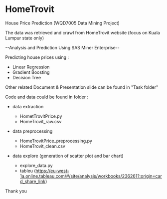 # HomeTrovit
House Price Prediction (WQD7005 Data Mining Project)

The data was retrieved and crawl from HomeTrovit website (focus on Kuala Lumpur state only)

--Analysis and Prediction Using SAS Miner Enterprise--

Predicting house prices using :
   - Linear Regression
   - Gradient Boosting 
   - Decision Tree
   
Other related Document & Presentation slide can be found in "Task folder"

Code and data could be found in folder :

   - data extraction
      - HometTrovitPrice.py
      - HomeTrovit_raw.csv

   - data preprocessing
      - HomeTrovitPrice_preprocessing.py
      - HomeTrovit_clean.csv

   - data explore (generation of scatter plot and bar chart)
      - explore_data.py
      - tableu (https://eu-west-1a.online.tableau.com/#/site/analysis/workbooks/236261?:origin=card_share_link)

Thank you
